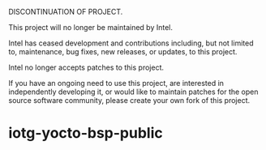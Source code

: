 DISCONTINUATION OF PROJECT.

This project will no longer be maintained by Intel.

Intel has ceased development and contributions including, but not limited to, maintenance, bug fixes, new releases, or updates, to this project. 

Intel no longer accepts patches to this project.

If you have an ongoing need to use this project, are interested in independently developing it, or would like to maintain patches for the open source software community, please create your own fork of this project. 
# iotg-yocto-bsp-public
